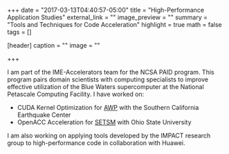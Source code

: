 +++
date = "2017-03-13T04:40:57-05:00"
title = "High-Performance Application Studies"
external_link = ""
image_preview = ""
summary = "Tools and Techniques for Code Acceleration"
highlight = true
math = false
tags = []

[header]
  caption = ""
  image = ""

+++

I am part of the IME-Accelerators team for the NCSA PAID program. This program pairs domain scientists with computing specialists to improve effective utilization of the Blue Waters supercomputer at the National Petascale Computing Facility. I have worked on:

 - CUDA Kernel Optimization for [AWP](https://scec.usc.edu/scecpedia/AWP-ODC) with the Southern California Earthquake Center 
 - OpenACC Acceleration for [SETSM](https://u.osu.edu/setsm/) with Ohio State University  

I am also working on applying tools developed by the IMPACT research group to high-performance code in collaboration with Huawei.